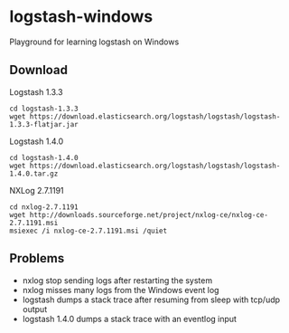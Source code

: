 logstash-windows
================

Playground for learning logstash on Windows

Download
--------

Logstash 1.3.3

    cd logstash-1.3.3
    wget https://download.elasticsearch.org/logstash/logstash/logstash-1.3.3-flatjar.jar

Logstash 1.4.0
    
    cd logstash-1.4.0
    wget https://download.elasticsearch.org/logstash/logstash/logstash-1.4.0.tar.gz
    
NXLog 2.7.1191

    cd nxlog-2.7.1191
    wget http://downloads.sourceforge.net/project/nxlog-ce/nxlog-ce-2.7.1191.msi
    msiexec /i nxlog-ce-2.7.1191.msi /quiet

Problems
--------
- nxlog stop sending logs after restarting the system
- nxlog misses many logs from the Windows event log
- logstash dumps a stack trace after resuming from sleep with tcp/udp output
- logstash 1.4.0 dumps a stack trace with an eventlog input


